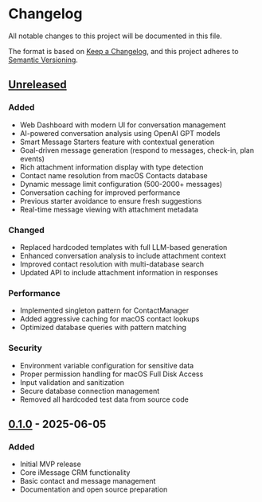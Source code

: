 # Changelog

All notable changes to this project will be documented in this file.

The format is based on [Keep a Changelog](https://keepachangelog.com/en/1.0.0/),
and this project adheres to [Semantic Versioning](https://semver.org/spec/v2.0.0.html).

## [Unreleased]

### Added
- Web Dashboard with modern UI for conversation management
- AI-powered conversation analysis using OpenAI GPT models
- Smart Message Starters feature with contextual generation
- Goal-driven message generation (respond to messages, check-in, plan events)
- Rich attachment information display with type detection
- Contact name resolution from macOS Contacts database
- Dynamic message limit configuration (500-2000+ messages)
- Conversation caching for improved performance
- Previous starter avoidance to ensure fresh suggestions
- Real-time message viewing with attachment metadata

### Changed
- Replaced hardcoded templates with full LLM-based generation
- Enhanced conversation analysis to include attachment context
- Improved contact resolution with multi-database search
- Updated API to include attachment information in responses

### Performance
- Implemented singleton pattern for ContactManager
- Added aggressive caching for macOS contact lookups
- Optimized database queries with pattern matching

### Security
- Environment variable configuration for sensitive data
- Proper permission handling for macOS Full Disk Access
- Input validation and sanitization
- Secure database connection management
- Removed all hardcoded test data from source code

## [0.1.0] - 2025-06-05

### Added
- Initial MVP release
- Core iMessage CRM functionality
- Basic contact and message management
- Documentation and open source preparation

[Unreleased]: https://github.com/yourusername/imessage-crm/compare/v0.1.0...HEAD
[0.1.0]: https://github.com/yourusername/imessage-crm/releases/tag/v0.1.0